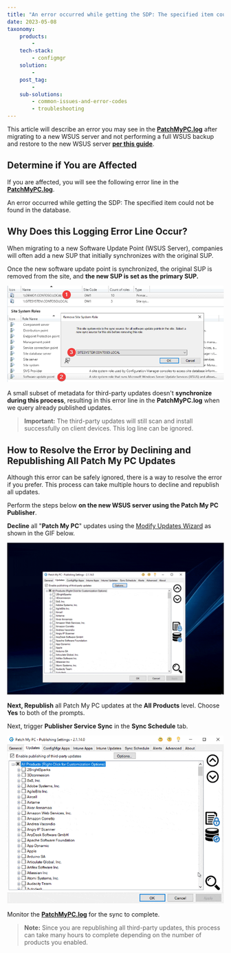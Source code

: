 ```yaml
---
title: "An error occurred while getting the SDP: The specified item could not be found in the database"
date: 2023-05-08
taxonomy:
    products:
        - 
    tech-stack:
        - configmgr
    solution:
        - 
    post_tag:
        - 
    sub-solutions:
        - common-issues-and-error-codes
        - troubleshooting
---
```


This article will describe an error you may see in the **[PatchMyPC.log](https://patchmypc.com/collecting-log-files-for-patch-my-pc-support#publishing-service-app-logs-intune)** after migrating to a new WSUS server and not performing a full WSUS backup and restore to the new WSUS server **[per this guide](https://www.youtube.com/watch?v=bBcJY8_uHCQ&t=2433s)**.

## Determine if You are Affected

If you are affected, you will see the following error line in the **[PatchMyPC.log](https://patchmypc.com/collecting-log-files-for-patch-my-pc-support#publishing-service-app-logs-intune)**.

An error occurred while getting the SDP: The specified item could not be found in the database.

## Why Does this Logging Error Line Occur?

When migrating to a new Software Update Point (WSUS Server), companies will often add a new SUP that initially synchronizes with the original SUP.

Once the new software update point is synchronized, the original SUP is removed from the site, and **the new SUP is set as the primary SUP.**

![Removing Primary Software Update Point](/_images/Removing-Primary-Software-Update-Point.png "Removing Primary Software Update Point")

A small subset of metadata for third-party updates doesn't **synchronize during this process**, resulting in this error line in the **PatchMyPC.log** when we query already published updates.

> **Important:** The third-party updates will still scan and install successfully on client devices. This log line can be ignored.

## How to Resolve the Error by Declining and Republishing All Patch My PC Updates

Although this error can be safely ignored, there is a way to resolve the error if you prefer. This process can take multiple hours to decline and republish all updates.

Perform the steps below **on the new WSUS server using the Patch My PC Publisher**.

**Decline** all "**Patch My PC**" updates using the [Modify Updates Wizard](https://patchmypc.com/modify-published-third-party-updates-wizard#decline) as shown in the GIF below.

![Decline All Patch My PC Updates](/_images/Decline-All-PatchMyPC-Software-Updates.gif "Decline All Patch My PC Updates")

**Next, Republish** all Patch My PC updates at the **All Products** level. Choose **Yes** to both of the prompts.

Next, trigger **Publisher Service Sync** in the **Sync Schedule** tab.

![Republish All Patch My PC Updates](/_images/Republish-All-Software-Updates.gif "Republish All Patch My PC Updates")

Monitor the **[PatchMyPC.log](https://patchmypc.com/collecting-log-files-for-patch-my-pc-support#publishing-service-app-logs-intune)** for the sync to complete.

> **Note:** Since you are republishing all third-party updates, this process can take many hours to complete depending on the number of products you enabled.